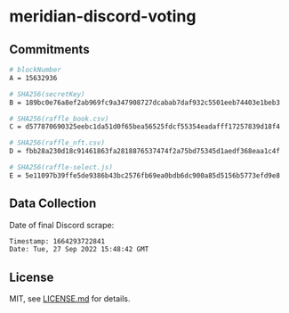 # meridian-discord-voting

## Commitments

```sh
# blockNumber
A = 15632936

# SHA256(secretKey)
B = 189bc0e76a8ef2ab969fc9a347908727dcabab7daf932c5501eeb74403e1beb3

# SHA256(raffle_book.csv)
C = d577870690325eebc1da51d0f65bea56525fdcf55354eadafff17257839d18f4

# SHA256(raffle_nft.csv)
D = fbb28a230d18c91461863fa2818876537474f2a75bd75345d1aedf368eaa1c4f

# SHA256(raffle-select.js)
E = 5e11097b39ffe5de9386b43bc2576fb69ea0bdb6dc900a85d5156b5773efd9e8
```

## Data Collection

Date of final Discord scrape:

```sh
Timestamp: 1664293722841
Date: Tue, 27 Sep 2022 15:48:42 GMT
```

## License

MIT, see [LICENSE.md](http://github.com/mattdesl/meridian-discord-voting/blob/master/LICENSE.md) for details.

